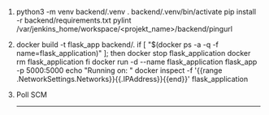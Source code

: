 1. 
   python3 -m venv backend/.venv
   . backend/.venv/bin/activate
   pip install -r backend/requirements.txt
   pylint /var/jenkins_home/workspace/<projekt_name>/backend/pingurl
   

2. 
   docker build -t flask_app backend/.
   if [ "$(docker ps -a -q -f name=flask_application)" ]; then
   docker stop flask_application
   docker rm flask_application
   fi
   docker run -d --name flask_application flask_app -p 5000:5000 
   echo "Running on: "
   docker inspect -f '{{range .NetworkSettings.Networks}}{{.IPAddress}}{{end}}' flask_application


3. Poll SCM
   * * * * *
